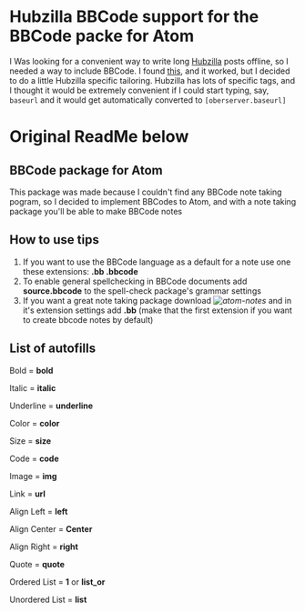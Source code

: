 # Hubzilla BBCode support for the BBCode packe for Atom
I Was looking for a convenient way to write long [Hubzilla](https://zotlabs.org) posts offline, so I needed a way to include BBCode. I found [this](https://github.com/xKeiro/language-bbcode-and-syntax-highlight), and it worked, but I decided to do a little Hubzilla specific tailoring. Hubzilla has lots of specific tags, and I thought it would be extremely convenient if I could start typing, say, `baseurl` and it would get automatically converted to `[oberserver.baseurl]`

# Original ReadMe below
## BBCode package for Atom
This package was made because I couldn't find any BBCode note taking pogram, so I decided to implement BBCodes to Atom, and with a note taking package you'll be able to make BBCode notes

## How to use tips
1. If you want to use the BBCode language as a default for a note use one these extensions: **.bb .bbcode**
2. To enable general spellchecking in BBCode documents add **source.bbcode** to the spell-check package's grammar settings
3. If you want a great note taking package download *![atom-notes](https://atom.io/packages/atom-notes)* and in it's extension settings add **.bb** (make that the first extension if you want to create bbcode notes by default)

## List of autofills
Bold = **bold**

Italic = **italic**

Underline = **underline**

Color = **color**

Size = **size**

Code = **code**

Image = **img**

Link = **url**

Align Left = **left**

Align Center = **Center**

Align Right = **right**

Quote = **quote**

Ordered List = **1** or **list_or**

Unordered List = **list**
